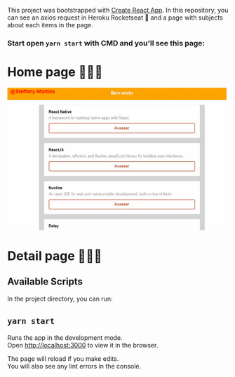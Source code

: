 This project was bootstrapped with [Create React App](https://github.com/facebook/create-react-app).
In this repository, you can see an axios request in Heroku Rocketseat 🚀 and a page with subjects about each items in the page.

### Start open `yarn start` with CMD and you'll see this page:


# Home page 👩🏽‍💻
![React-Rocketseat-Funcionamento-Gift](https://github.com/Steffany-Martins/reaact-rocketseat/blob/master/react-rocketseat.gif)

# Detail page 👩🏽‍💻

## Available Scripts

In the project directory, you can run:


## `yarn start`

Runs the app in the development mode.<br />
Open [http://localhost:3000](http://localhost:3000) to view it in the browser.

The page will reload if you make edits.<br />
You will also see any lint errors in the console.



